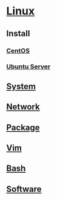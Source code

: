 <link rel="stylesheet" href="https://zhmhbest.gitee.io/hellomathematics/style/index.css">
<script src="https://zhmhbest.gitee.io/hellomathematics/style/index.js"></script>

# [Linux](https://github.com/zhmhbest/HelloLinux)

## Install

### [CentOS](install/centos/index.html)

### [Ubuntu Server](install/ubuntu_server/index.html)

## [System](system.html)

## [Network](network.html)

## [Package](package.html)

## [Vim](vim.html)

## [Bash](bash.html)

## [Software](software/index.html)
